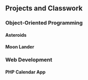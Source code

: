 ## Projects and Classwork

### Object-Oriented Programming

#### Asteroids

#### Moon Lander

### Web Development

#### PHP Calendar App